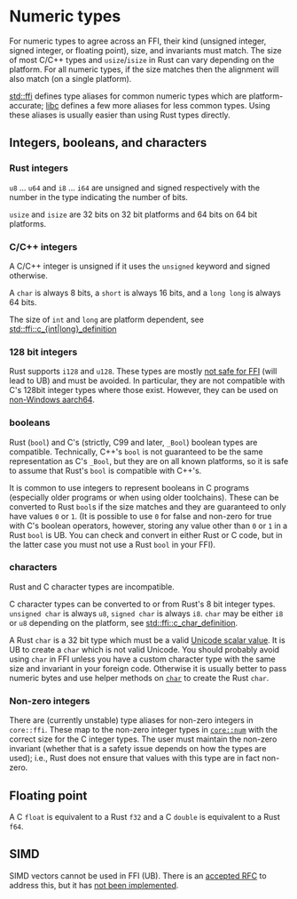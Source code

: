 # Numeric types

For numeric types to agree across an FFI, their kind (unsigned integer, signed integer, or floating point), size, and invariants must match. The size of most C/C++ types and `usize`/`isize` in Rust can vary depending on the platform. For all numeric types, if the size matches then the alignment will also match (on a single platform).

[std::ffi](https://doc.rust-lang.org/stable/std/ffi/index.html) defines type aliases for common numeric types which are platform-accurate; [libc](https://crates.io/crates/libc) defines a few more aliases for less common types. Using these aliases is usually easier than using Rust types directly.

## Integers, booleans, and characters

### Rust integers

`u8` ... `u64` and `i8` ... `i64` are unsigned and signed respectively with the number in the type indicating the number of bits.

`usize` and `isize` are 32 bits on 32 bit platforms and 64 bits on 64 bit platforms.

### C/C++ integers

A C/C++ integer is unsigned if it uses the `unsigned` keyword and signed otherwise.

A `char` is always 8 bits, a `short` is always 16 bits, and a `long long` is always 64 bits.

The size of `int` and `long` are platform dependent, see [std::ffi::c_{int|long}_definition](https://github.com/rust-lang/rust/blob/master/library/core/src/ffi/mod.rs#L150)

### 128 bit integers

Rust supports `i128` and `u128`. These types are mostly [not safe for FFI](https://github.com/rust-lang/rust/issues/54341) (will lead to UB) and must be avoided. In particular, they are not compatible with C's 128bit integer types where those exist. However, they can be used on [non-Windows aarch64](https://github.com/rust-lang/libc/pull/2719).

### booleans

Rust (`bool`) and C's (strictly, C99 and later, `_Bool`) boolean types are compatible. Technically, C++'s `bool` is not guaranteed to be the same representation as C's `_Bool`, but they are on all known platforms, so it is safe to assume that Rust's `bool` is compatible with C++'s.

It is common to use integers to represent booleans in C programs (especially older programs or when using older toolchains). These can be converted to Rust `bool`s if the size matches and they are guaranteed to only have values `0` or `1`. (It is possible to use `0` for false and non-zero for true with C's boolean operators, however, storing any value other than `0` or `1` in a Rust `bool` is UB. You can check and convert in either Rust or C code, but in the latter case you must not use a Rust `bool` in your FFI).

### characters

Rust and C character types are incompatible.

C character types can be converted to or from Rust's 8 bit integer types. `unsigned char` is always `u8`, `signed char` is always `i8`. `char` may be either `i8` or `u8` depending on the platform, see [std::ffi::c_char_definition](https://github.com/rust-lang/rust/blob/master/library/core/src/ffi/mod.rs#L104).

A Rust `char` is a 32 bit type which must be a valid [Unicode scalar value](https://www.unicode.org/glossary/#unicode_scalar_value). It is UB to create a `char` which is not valid Unicode. You should probably avoid using `char` in FFI unless you have a custom character type with the same size and invariant in your foreign code. Otherwise it is usually better to pass numeric bytes and use helper methods on [`char`](https://doc.rust-lang.org/stable/std/primitive.char.html) to create the Rust `char`.

### Non-zero integers

There are (currently unstable) type aliases for non-zero integers in `core::ffi`. These map to the non-zero integer types in [`core::num`](https://doc.rust-lang.org/nightly/core/num/index.html) with the correct size for the C integer types. The user must maintain the non-zero invariant (whether that is a safety issue depends on how the types are used); i.e., Rust does not ensure that values with this type are in fact non-zero.

## Floating point

A C `float` is equivalent to a Rust `f32` and a C `double` is equivalent to a Rust `f64`.

## SIMD

SIMD vectors cannot be used in FFI (UB). There is an [accepted RFC](https://rust-lang.github.io/rfcs/2574-simd-ffi.html) to address this, but it has [not been implemented](https://github.com/rust-lang/rust/issues/63068).
